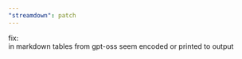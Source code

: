 ```yaml
---
"streamdown": patch
---
```


fix: <br> in markdown tables from gpt-oss seem encoded or printed to output
